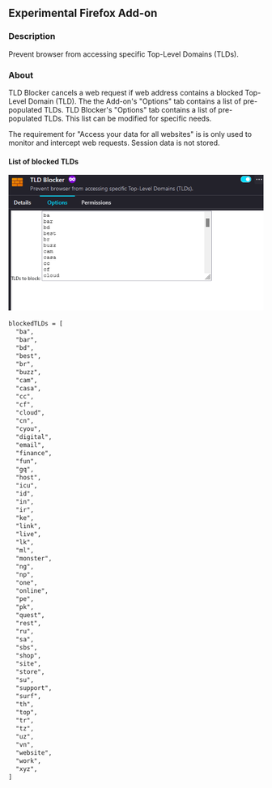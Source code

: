 ## Experimental Firefox Add-on 

### Description
Prevent browser from accessing specific Top-Level Domains (TLDs).

### About
TLD Blocker cancels a web request if web address contains a blocked Top-Level Domain (TLD). The the Add-on's "Options" tab contains a list of pre-populated TLDs. TLD Blocker's "Options" tab contains a list of pre-populated TLDs. This list can be modified for specific needs.

The requirement for "Access your data for all websites" is is only used to monitor and intercept web requests.  Session data is not stored.

#### List of blocked TLDs

![tld-blocker](images/tld-blocker.png)

```
blockedTLDs = [
  "ba",
  "bar",
  "bd",
  "best",
  "br",
  "buzz",
  "cam",
  "casa",
  "cc",
  "cf",
  "cloud",
  "cn",
  "cyou",
  "digital",
  "email",
  "finance",
  "fun",
  "gq",
  "host",
  "icu",
  "id",
  "in",
  "ir",
  "ke",
  "link",
  "live",
  "lk",
  "ml",
  "monster",
  "ng",
  "np",
  "one",
  "online",
  "pe",
  "pk",
  "quest",
  "rest",
  "ru",
  "sa",
  "sbs",
  "shop",
  "site",
  "store",
  "su",
  "support",
  "surf",
  "th",
  "top",
  "tr",
  "tz",
  "uz",
  "vn",
  "website",
  "work",
  "xyz",
]
```
